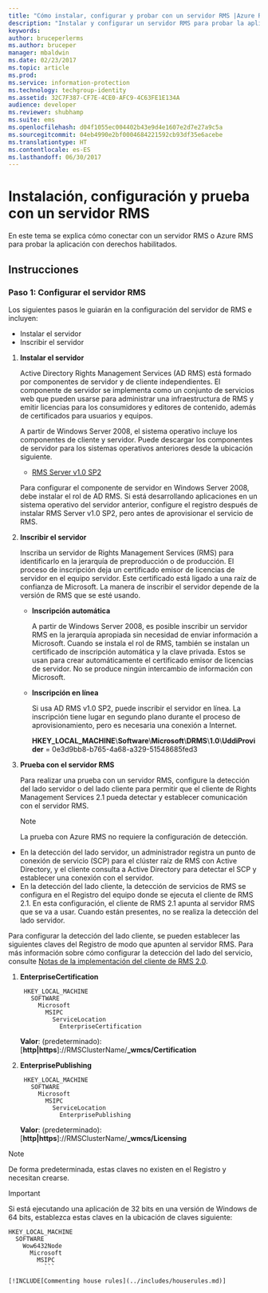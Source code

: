```yaml
---
title: "Cómo instalar, configurar y probar con un servidor RMS |Azure RMS"
description: "Instalar y configurar un servidor RMS para probar la aplicación con derechos habilitados."
keywords: 
author: bruceperlerms
ms.author: bruceper
manager: mbaldwin
ms.date: 02/23/2017
ms.topic: article
ms.prod: 
ms.service: information-protection
ms.technology: techgroup-identity
ms.assetid: 32C7F387-CF7E-4CE0-AFC9-4C63FE1E134A
audience: developer
ms.reviewer: shubhamp
ms.suite: ems
ms.openlocfilehash: d04f1055ec004402b43e9d4e1607e2d7e27a9c5a
ms.sourcegitcommit: 04eb4990e2bf0004684221592cb93df35e6acebe
ms.translationtype: HT
ms.contentlocale: es-ES
ms.lasthandoff: 06/30/2017
---
```

# <a name="how-to-install-configure-and-test-with-an-rms-server"></a>Instalación, configuración y prueba con un servidor RMS

En este tema se explica cómo conectar con un servidor RMS o Azure RMS para probar la aplicación con derechos habilitados.
 
## <a name="instructions"></a>Instrucciones

### <a name="step-1-setup-your-rms-server"></a>Paso 1: Configurar el servidor RMS

Los siguientes pasos le guiarán en la configuración del servidor de RMS e incluyen:

-   Instalar el servidor
-   Inscribir el servidor

1.  **Instalar el servidor**

    Active Directory Rights Management Services (AD RMS) está formado por componentes de servidor y de cliente independientes. El componente de servidor se implementa como un conjunto de servicios web que pueden usarse para administrar una infraestructura de RMS y emitir licencias para los consumidores y editores de contenido, además de certificados para usuarios y equipos.

    A partir de Windows Server 2008, el sistema operativo incluye los componentes de cliente y servidor. Puede descargar los componentes de servidor para los sistemas operativos anteriores desde la ubicación siguiente.

    -   [RMS Server v1.0 SP2](http://go.microsoft.com/fwlink/p/?linkid=73722)

    Para configurar el componente de servidor en Windows Server 2008, debe instalar el rol de AD RMS. Si está desarrollando aplicaciones en un sistema operativo del servidor anterior, configure el registro después de instalar RMS Server v1.0 SP2, pero antes de aprovisionar el servicio de RMS.

2.  **Inscribir el servidor**

    Inscriba un servidor de Rights Management Services (RMS) para identificarlo en la jerarquía de preproducción o de producción. El proceso de inscripción deja un certificado emisor de licencias de servidor en el equipo servidor. Este certificado está ligado a una raíz de confianza de Microsoft. La manera de inscribir el servidor depende de la versión de RMS que se esté usando.

    -   **Inscripción automática**

        A partir de Windows Server 2008, es posible inscribir un servidor RMS en la jerarquía apropiada sin necesidad de enviar información a Microsoft. Cuando se instala el rol de RMS, también se instalan un certificado de inscripción automática y la clave privada. Estos se usan para crear automáticamente el certificado emisor de licencias de servidor. No se produce ningún intercambio de información con Microsoft.

    -   **Inscripción en línea**

        Si usa AD RMS v1.0 SP2, puede inscribir el servidor en línea. La inscripción tiene lugar en segundo plano durante el proceso de aprovisionamiento, pero es necesaria una conexión a Internet.

        **HKEY\_LOCAL\_MACHINE**\\**Software**\\**Microsoft**\\**DRMS**\\**1.0**\\**UddiProvider** = 0e3d9bb8-b765-4a68-a329-51548685fed3

3. **Prueba con el servidor RMS**

    Para realizar una prueba con un servidor RMS, configure la detección del lado servidor o del lado cliente para permitir que el cliente de Rights Management Services 2.1 pueda detectar y establecer comunicación con el servidor RMS.

    > [!Note]
    > La prueba con Azure RMS no requiere la configuración de detección.

  - En la detección del lado servidor, un administrador registra un punto de conexión de servicio (SCP) para el clúster raíz de RMS con Active Directory, y el cliente consulta a Active Directory para detectar el SCP y establecer una conexión con el servidor.
  - En la detección del lado cliente, la detección de servicios de RMS se configura en el Registro del equipo donde se ejecuta el cliente de RMS 2.1. En esta configuración, el cliente de RMS 2.1 apunta al servidor RMS que se va a usar. Cuando están presentes, no se realiza la detección del lado servidor.

  Para configurar la detección del lado cliente, se pueden establecer las siguientes claves del Registro de modo que apunten al servidor RMS. Para más información sobre cómo configurar la detección del lado del servicio, consulte [Notas de la implementación del cliente de RMS 2.0](https://technet.microsoft.com/library/jj159267(WS.10).aspx).

1. **EnterpriseCertification**

        HKEY_LOCAL_MACHINE
          SOFTWARE
            Microsoft
              MSIPC
                ServiceLocation
                  EnterpriseCertification

   **Valor**: (predeterminado): [**http|https**]://RMSClusterName/**_wmcs/Certification**

2. **EnterprisePublishing**

        HKEY_LOCAL_MACHINE
          SOFTWARE
            Microsoft
              MSIPC
                ServiceLocation
                  EnterprisePublishing
                  
   **Valor**: (predeterminado):[**http|https**]://RMSClusterName/**_wmcs/Licensing**

>[!NOTE] 
> De forma predeterminada, estas claves no existen en el Registro y necesitan crearse.

>[!IMPORTANT] 
> Si está ejecutando una aplicación de 32 bits en una versión de Windows de 64 bits, establezca estas claves en la ubicación de claves siguiente:<p>
  ```    
  HKEY_LOCAL_MACHINE
    SOFTWARE
      Wow6432Node
        Microsoft
          MSIPC
            ```

[!INCLUDE[Commenting house rules](../includes/houserules.md)]